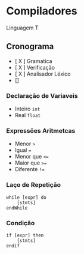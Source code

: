 # Compiladores
Linguagem T

## Cronograma
- [ X ] Gramatica
- [ X ] Verificação
- [ X ] Analisador Léxico
- [] 

### Declaração de Variaveis
- Inteiro ```int```
- Real ```float```

### Expressões Aritmetcas
- Menor ```>```
- Igual ```=```
- Menor que ```<=```
- Maior que ```>=```
- Diferente ```!=```

### Laço de Repetição

```
while [expr] do
    [stmts]
endWhile
```

### Condição
```
if [expr] then
    [stmts]
endif
```